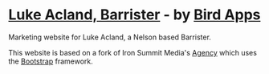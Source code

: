 # [Luke Acland, Barrister](http://lukeacland.co.nz/) - by [Bird Apps](http://birdapps.nz/)

Marketing website for Luke Acland, a Nelson based Barrister.

This website is based on a fork of Iron Summit Media's [Agency](http://startbootstrap.com/template-overviews/agency/) which uses the [Bootstrap](http://getbootstrap.com/) framework. 
